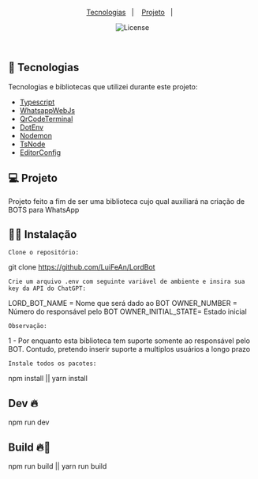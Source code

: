 <p align="center">
  <a href="#-tecnologias">Tecnologias</a>&nbsp;&nbsp;&nbsp;|&nbsp;&nbsp;&nbsp;
  <a href="#-projeto">Projeto</a>&nbsp;&nbsp;&nbsp;|&nbsp;&nbsp;&nbsp;
</p>

<p align="center">
  <img  src="https://img.shields.io/static/v1?label=license&message=MIT&color=8257E6&labelColor=121214" alt="License">
</p>

<br>

## 🚀 Tecnologias

Tecnologias e bibliotecas que utilizei durante este projeto:

- [Typescript](https://www.typescriptlang.org/)
- [WhatsappWebJs](https://github.com/pedroslopez/whatsapp-web.js/)
- [QrCodeTerminal](https://www.npmjs.com/package/qrcode-terminal)
- [DotEnv](https://www.npmjs.com/package/dotenv)
- [Nodemon](https://www.npmjs.com/package/nodemon)
- [TsNode](https://www.npmjs.com/package/ts-node)
- [EditorConfig](https://editorconfig.org/)


## 💻 Projeto

Projeto feito a fim de ser uma biblioteca cujo qual auxiliará na criação de BOTS para WhatsApp


## 👨‍💻 Instalação

`Clone o repositório:`

git clone https://github.com/LuiFeAn/LordBot

`Crie um arquivo .env com seguinte variável de ambiente e insira sua key da API do ChatGPT:`

LORD_BOT_NAME = Nome que será dado ao BOT
OWNER_NUMBER = Número do responsável pelo BOT
OWNER_INITIAL_STATE= Estado inicial

`Observação:`

1 - Por enquanto esta biblioteca tem suporte somente ao responsável pelo BOT. Contudo, pretendo inserir suporte a multiplos usuários a longo prazo

`Instale todos os pacotes:`

npm install || yarn install

## Dev 🔥

npm run dev

## Build 🔥🍕

npm run build || yarn run build



